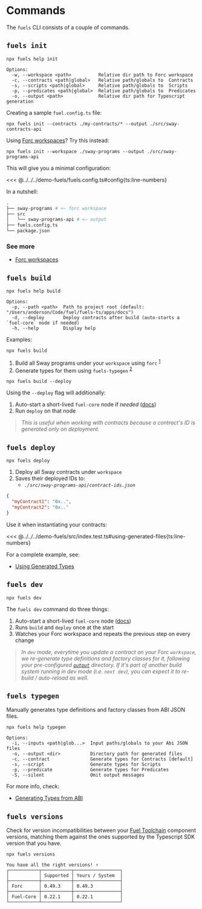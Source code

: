 # Commands

The `fuels` CLI consists of a couple of commands.

## `fuels init`

```console
npx fuels help init
```

```console
Options:
  -w, --workspace <path>          Relative dir path to Forc workspace
  -c, --contracts <path|global>   Relative path/globals to  Contracts
  -s, --scripts <path|global>     Relative path/globals to  Scripts
  -p, --predicates <path|global>  Relative path/globals to  Predicates
  -o, --output <path>             Relative dir path for Typescript generation
```

Creating a sample `fuel.config.ts` file:

```console
npx fuels init --contracts ./my-contracts/* --output ./src/sway-contracts-api
```

Using [Forc workspaces](https://docs.fuel.network/docs/forc/workspaces/)? Try this instead:

```console
npx fuels init --workspace ./sway-programs --output ./src/sway-programs-api
```

This will give you a minimal configuration:

<<< @../../../demo-fuels/fuels.config.ts#config{ts:line-numbers}

In a nutshell:

```sh
.
├── sway-programs # <— forc workspace
├── src
│   └── sway-programs-api # <— output
├── fuels.config.ts
└── package.json
```

### See more

- [Forc workspaces](https://docs.fuel.network/docs/forc/workspaces/)

## `fuels build`

```console
npx fuels help build
```

```console
Options:
  -p, --path <path>  Path to project root (default: "/Users/anderson/Code/fuel/fuels-ts/apps/docs")
  -d, --deploy       Deploy contracts after build (auto-starts a `fuel-core` node if needed)
  -h, --help         Display help
```

Examples:

```console
npx fuels build
```

1.  Build all Sway programs under your `workspace` using `forc` <sup>[1](https://docs.fuel.network/docs/forc/commands/forc_build/)</sup>
1.  Generate types for them using `fuels-typegen` <sup>[2](#fuels-typegen)</sup>

```console
npx fuels build --deploy
```

Using the `--deploy` flag will additionally:

1. Auto-start a short-lived `fuel-core` node if _needed_ ([docs](./config-file.md#autostartfuelcore))
1. Run `deploy` on that node

> _This is useful when working with contracts because a contract's ID is generated only on deployment._

## `fuels deploy`

```console
npx fuels deploy
```

1. Deploy all Sway contracts under `workspace`
1. Saves their deployed IDs to:
   - _`./src/sway-programs-api/contract-ids.json`_

```json
{
  "myContract1": "0x..",
  "myContract2": "0x.."
}
```

Use it when instantiating your contracts:

<<< @../../../demo-fuels/src/index.test.ts#using-generated-files{ts:line-numbers}

For a complete example, see:

- [Using Generated Types](https://docs.fuel.network/docs/fuels-ts/typegen/using-generated-types/)

## `fuels dev`

```console
npx fuels dev
```

The `fuels dev` command do three things:

1. Auto-start a short-lived `fuel-core` node ([docs](./config-file.md#autostartfuelcore))
1. Runs `build` and `deploy` once at the start
1. Watches your Forc workspace and repeats the previous step on every change

> _In `dev` mode, everytime you update a contract on your Forc `workspace`, we re-generate type definitions and factory classes for it, following your pre-configured [`output`](./config-file.md#output) directory. If it's part of another build system running in dev mode (i.e. `next dev`), you can expect it to re-build / auto-reload as well._

## `fuels typegen`

Manually generates type definitions and factory classes from ABI JSON files.

```console
npx fuels help typegen
```

```console
Options:
  -i, --inputs <path|glob...>  Input paths/globals to your Abi JSON files
  -o, --output <dir>           Directory path for generated files
  -c, --contract               Generate types for Contracts [default]
  -s, --script                 Generate types for Scripts
  -p, --predicate              Generate types for Predicates
  -S, --silent                 Omit output messages
```

For more info, check:

- [Generating Types from ABI](../typegen/generating-types.md)

## `fuels versions`

Check for version incompatibilities between your [Fuel Toolchain](https://docs.fuel.network/docs/sway/introduction/fuel_toolchain/#the-fuel-toolchain) component versions, matching them against the ones supported by the Typescript SDK version that you have.

```console
npx fuels versions
```

```
You have all the right versions! ⚡
┌───────────┬───────────┬─────────────────┐
│           │ Supported │ Yours / System  │
├───────────┼───────────┼─────────────────┤
│ Forc      │ 0.49.3    │ 0.49.3          │
├───────────┼───────────┼─────────────────┤
│ Fuel-Core │ 0.22.1    │ 0.22.1          │
└───────────┴───────────┴─────────────────┘
```

